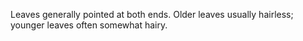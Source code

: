 Leaves generally pointed at both ends. Older leaves usually hairless; younger leaves often somewhat hairy.
